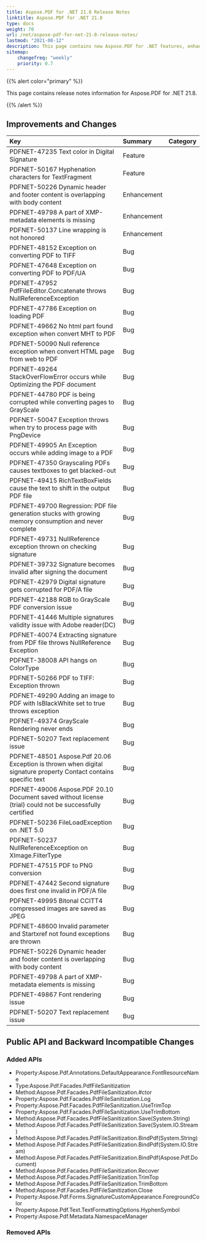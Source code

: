 ```yaml
---
title: Aspose.PDF for .NET 21.8 Release Notes
linktitle: Aspose.PDF for .NET 21.8 
type: docs
weight: 70
url: /net/aspose-pdf-for-net-21-8-release-notes/
lastmod: "2021-08-12"
description: This page contains new Aspose.PDF for .NET features, enhancement, and bug fixes in 2021, version 21.8. 
sitemap:
    changefreq: "weekly"
    priority: 0.7
---
```


{{% alert color="primary" %}}

This page contains release notes information for Aspose.PDF for .NET 21.8.

{{% /alert %}} 

## Improvements and Changes

|**Key**|**Summary**|**Category**|
| :- | :- | :- |
|PDFNET-47235 Text color in Digital Signature|Feature|
|PDFNET-50167 Hyphenation characters for TextFragment|Feature|
|PDFNET-50226 Dynamic header and footer content is overlapping with body content|Enhancement|
|PDFNET-49798 A part of XMP-metadata elements is missing|Enhancement|
|PDFNET-50137 Line wrapping is not honored|Enhancement|
|PDFNET-48152 Exception on converting PDF to TIFF|Bug|
|PDFNET-47648 Exception on converting PDF to PDF/UA|Bug|
|PDFNET-47952 PdfFileEditor.Concatenate throws NullReferenceException|Bug|
|PDFNET-47786 Exception on loading PDF|Bug|
|PDFNET-49662 No html part found exception when convert MHT to PDF|Bug|
|PDFNET-50090 Null reference exception when convert HTML page from web to PDF|Bug|
|PDFNET-49264 StackOverFlowError occurs while Optimizing the PDF document|Bug|
|PDFNET-44780 PDF is being corrupted while converting pages to GrayScale|Bug|
|PDFNET-50047 Exception throws when try to process page with PngDevice|Bug|
|PDFNET-49905 An Exception occurs while adding image to a PDF|Bug|
|PDFNET-47350 Grayscaling PDFs causes textboxes to get blacked-out|Bug|
|PDFNET-49415 RichTextBoxFields cause the text to shift in the output PDF file|Bug|
|PDFNET-49700 Regression: PDF file generation stucks with growing memory consumption and never complete|Bug|
|PDFNET-49731 NullReference exception thrown on checking signature|Bug|
|PDFNET-39732 Signature becomes invalid after signing the document|Bug|
|PDFNET-42979 Digital signature gets corrupted for PDF/A file|Bug|
|PDFNET-42188 RGB to GrayScale PDF conversion issue|Bug|
|PDFNET-41446 Multiple signatures validity issue with Adobe reader(DC)|Bug|
|PDFNET-40074 Extracting signature from PDF file throws NullReference Exception|Bug|
|PDFNET-38008 API hangs on ColorType|Bug|
|PDFNET-50266 PDF to TIFF: Exception thrown|Bug|
|PDFNET-49290 Adding an image to PDF with IsBlackWhite set to true throws exception|Bug|
|PDFNET-49374 GrayScale Rendering never ends|Bug|
|PDFNET-50207 Text replacement issue|Bug|
|PDFNET-48501 Aspose.Pdf 20.06 Exception is thrown when digital signature property Contact contains specific text|Bug|
|PDFNET-49006 Aspose.PDF 20.10 Document saved without license (trial) could not be successfully certified|Bug|
|PDFNET-50236 FileLoadException on .NET 5.0|Bug|
|PDFNET-50237 NullReferenceException on XImage.FilterType|Bug|
|PDFNET-47515 PDF to PNG conversion|Bug|
|PDFNET-47442 Second signature does first one invalid in PDF/A file|Bug|
|PDFNET-49995 Bitonal CCITT4 compressed images are saved as JPEG|Bug|
|PDFNET-48600 Invalid parameter and Startxref not found exceptions are thrown|Bug|
|PDFNET-50226 Dynamic header and footer content is overlapping with body content|Bug|
|PDFNET-49798 A part of XMP-metadata elements is missing|Bug|
|PDFNET-49867 Font rendering issue|Bug|
|PDFNET-50207 Text replacement issue|Bug|


## Public API and Backward Incompatible Changes

### Added APIs

* Property:Aspose.Pdf.Annotations.DefaultAppearance.FontResourceName
* Type:Aspose.Pdf.Facades.PdfFileSanitization
* Method:Aspose.Pdf.Facades.PdfFileSanitization.#ctor
* Property:Aspose.Pdf.Facades.PdfFileSanitization.Log
* Property:Aspose.Pdf.Facades.PdfFileSanitization.UseTrimTop
* Property:Aspose.Pdf.Facades.PdfFileSanitization.UseTrimBottom
* Method:Aspose.Pdf.Facades.PdfFileSanitization.Save(System.String)
* Method:Aspose.Pdf.Facades.PdfFileSanitization.Save(System.IO.Stream)
* Method:Aspose.Pdf.Facades.PdfFileSanitization.BindPdf(System.String)
* Method:Aspose.Pdf.Facades.PdfFileSanitization.BindPdf(System.IO.Stream)
* Method:Aspose.Pdf.Facades.PdfFileSanitization.BindPdf(Aspose.Pdf.Document)
* Method:Aspose.Pdf.Facades.PdfFileSanitization.Recover
* Method:Aspose.Pdf.Facades.PdfFileSanitization.TrimTop
* Method:Aspose.Pdf.Facades.PdfFileSanitization.TrimBottom
* Method:Aspose.Pdf.Facades.PdfFileSanitization.Close
* Property:Aspose.Pdf.Forms.SignatureCustomAppearance.ForegroundColor
* Property:Aspose.Pdf.Text.TextFormattingOptions.HyphenSymbol
* Property:Aspose.Pdf.Metadata.NamespaceManager

### Removed APIs
